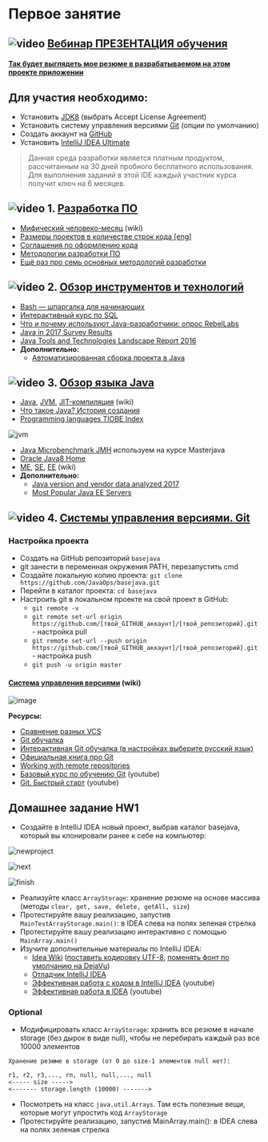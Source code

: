# Первое занятие

## ![video](https://cloud.githubusercontent.com/assets/13649199/13672715/06dbc6ce-e6e7-11e5-81a9-04fbddb9e488.png) [Вебинар ПРЕЗЕНТАЦИЯ обучения](https://drive.google.com/file/d/0B_4NpoQW1xfpNzdqT2hOcUJ6TGs)
#### [Так будет выглядеть мое резюме в разрабатываемом на этом проекте приложении](https://javawebinar.github.io/)

## Для участия необходимо:
-  Установить <a href="http://www.oracle.com/technetwork/java/javase/downloads/jdk8-downloads-2133151.html">JDK8</a> (выбрать Accept License Agreement)
-  Установить систему управления версиями <a href="http://git-scm.com/downloads">Git</a> (опции по умолчанию)
-  Создать аккаунт на <a href="https://github.com/">GitHub</a>
-  Установить <a href="http://www.jetbrains.com/idea/download/index.html">IntelliJ IDEA Ultimate</a>
> Данная среда разработки является платным продуктом, рассчитанным на 30 дней пробного бесплатного использования. Для выполнения заданий в этой IDE каждый участник курса получит ключ на 6 месяцев.


## ![video](https://cloud.githubusercontent.com/assets/13649199/13672715/06dbc6ce-e6e7-11e5-81a9-04fbddb9e488.png) 1. [Разработка ПО](https://drive.google.com/open?id=0B_4NpoQW1xfpVjZUTEpvVUN1TTA)
- [Мифический человеко-месяц](https://ru.wikipedia.org/wiki/Мифический_человеко-месяц) (wiki)
- [Размеры проектов в количестве строк кода [eng]](https://medium.freecodecamp.com/the-biggest-codebases-in-history-a128bb3eea73)
- [Соглашения по оформлению кода](https://google.github.io/styleguide/javaguide.html)
- [Методологии разработки ПО](https://dou.ua/forums/topic/14015/)
- [Ещё раз про семь основных методологий разработки](https://habrahabr.ru/company/edison/blog/269789/)

## ![video](https://cloud.githubusercontent.com/assets/13649199/13672715/06dbc6ce-e6e7-11e5-81a9-04fbddb9e488.png) 2. [Обзор инструментов и технологий](https://drive.google.com/file/d/0B_4NpoQW1xfpTXJYU2xZbjN2d2M)
- [Bash — шпаргалка для начинающих](https://tproger.ru/translations/bash-cheatsheet)
- [Интерактивный курс по SQL](http://www.sql-ex.ru/)
- [Что и почему используют Java-разработчики: опрос RebelLabs](https://jug.ru/2017/12/rebellabs-report/)
- [Java in 2017 Survey Results](http://www.baeldung.com/java-in-2017)
- [Java Tools and Technologies Landscape Report 2016](https://zeroturnaround.com/rebellabs/java-tools-and-technologies-landscape-2016/)
- **Дополнительно:**
   - [Автоматизированная сборка проекта в Java](http://spring-projects.ru/guides/maven/)

## ![video](https://cloud.githubusercontent.com/assets/13649199/13672715/06dbc6ce-e6e7-11e5-81a9-04fbddb9e488.png) 3. [Обзор языка Java](https://drive.google.com/open?id=0B_4NpoQW1xfpTU5SSElhUjlGNnc)
- [Java](http://ru.wikipedia.org/wiki/Java), [JVM](http://ru.wikipedia.org/wiki/Виртуальная_машина_Java), [JIT-компиляция](http://ru.wikipedia.org/wiki/JIT) (wiki)
- [Что такое Java? История создания](http://www.intuit.ru/studies/courses/16/16/lecture/27105)
- [Programming languages TIOBE Index](http://www.tiobe.com/index.php/content/paperinfo/tpci/index.html)

![jvm](https://cloud.githubusercontent.com/assets/18701152/15219296/e6c67e86-186b-11e6-986f-651a87deec6c.png)

- [Java Microbenchmark JMH](https://github.com/JavaOPs/masterjava#Занятие-2) используем на курсе Masterjava
- [Oracle Java8 Home](http://docs.oracle.com/javase/8/docs/index.html)
- [ME](http://ru.wikipedia.org/wiki/Java_Platform,_Micro_Edition), [SE](https://ru.wikipedia.org/wiki/Java_Platform,_Standard_Edition), [EE](http://ru.wikipedia.org/wiki/Java_Platform,_Enterprise_Edition) (wiki)
- **Дополнительно:**
   - [Java version and vendor data analyzed 2017](https://plumbr.io/blog/java/java-version-and-vendor-data-analyzed-2017-edition)
   - [Most Popular Java EE Servers](https://plumbr.io/blog/java/most-popular-java-application-servers-2017-edition)

## ![video](https://cloud.githubusercontent.com/assets/13649199/13672715/06dbc6ce-e6e7-11e5-81a9-04fbddb9e488.png) 4. [Системы управления версиями. Git](https://drive.google.com/file/d/0B9Ye2auQ_NsFSUNrdVc0bDZuX2s)
### Настройка проекта
- Создать на GitHub репозиторий `basejava`
- git занести в переменная окружения PATH, перезапустить cmd
- Создайте локальную копию проекта: `git clone https://github.com/JavaOps/basejava.git`
- Перейти в каталог проекта: `cd basejava`
- Настроить git в локальном проекте на свой проект в GitHub:
  - `git remote -v`
  - `git remote set-url origin https://github.com/[твой_GITHUB_аккаунт]/[твой_репозиторий].git` - настройка pull
  - `git remote set-url --push origin https://github.com/[твой_GITHUB_аккаунт]/[твой_репозиторий].git` - настройка push
  - `git push -u origin master`

#### [Система управления версиями](https://ru.wikipedia.org/wiki/Система_управления_версиями) (wiki)

![image](https://cloud.githubusercontent.com/assets/18701152/15219746/9295a2fe-186d-11e6-876b-c61cc9be71e4.png)

**Ресурсы:**
  - [Сравнение разных VCS](https://biz30.timedoctor.com/ru/cистема-контроля-версий/)
  - [Git обучалка](https://githowto.com/ru)
  - [Интерактивная Git обучалка (в настройках выберите русский язык)](http://learngitbranching.js.org)
  - [Официальная книга про Git](https://git-scm.com/book/ru/v2)
  - [Working with remote repositories](https://illustrated-git.readthedocs.org/en/latest/#working-with-remote-repositories)
  - [Базовый курс по обучению Git](https://www.youtube.com/playlist?list=PLIU76b8Cjem5B3sufBJ_KFTpKkMEvaTQR) (youtube)
  - [Git. Быстрый старт](https://www.youtube.com/watch?v=4-NX17Ip-xQ&list=PLmRNNqEA7JoM77hOJkPrLOfJQGizCLR3P) (youtube)

## Домашнее задание HW1
- Создайте в IntelliJ IDEA новый проект, выбрав каталог basejava, который вы клонировали ранее к себе на компьютер:

![newproject](https://user-images.githubusercontent.com/13649199/27245917-c66f0b5a-52f6-11e7-98dc-f88d0198b5c4.png)

![next](https://user-images.githubusercontent.com/13649199/27245921-c88b4570-52f6-11e7-83a3-e52627468be7.png)

![finish](https://user-images.githubusercontent.com/13649199/27245924-cab3618e-52f6-11e7-9655-4293149b4126.png)

- Реализуйте класс `ArrayStorage`: хранение резюме на основе массива (методы `clear, get, save, delete, getAll, size`)
- Протестируйте вашу реализацию, запустив `MainTestArrayStorage.main()`: в IDEA слева на полях зеленая стрелка
- Протестируйте вашу реализацию интерактивно с помощью `MainArray.main()`
- Изучите дополнительные материалы по IntelliJ IDEA:
  - [Idea Wiki](https://github.com/JavaOPs/topjava/wiki/IDEA) ([поставить кодировку UTF-8](https://github.com/JavaOPs/topjava/wiki/IDEA#Поставить-кодировку-utf-8), [поменять фонт по умолчанию на DejaVu](https://github.com/JavaOPs/topjava/wiki/IDEA#Поменять-фонт-по-умолчанию-dejavu))
  - [Отладчик IntelliJ IDEA](http://learn.javajoy.net/debug-intellij-idea)
  - [Эффективная работа с кодом в IntelliJ IDEA](https://www.youtube.com/watch?v=tpv5n2jWHlw) (youtube)
  - [Эффективная работа в IDEA](https://www.youtube.com/watch?v=_rj7dx6c5R8) (youtube)

### Optional
- Модифицировать класс `ArrayStorage`: хранить все резюме в начале storage (без дырок в виде null), чтобы не перебирать каждый раз все 10000 элементов
```
Хранение резюме в storage (от 0 до size-1 элементов null нет):

r1, r2, r3,..., rn, null, null,..., null
<----- size ----->
<------- storage.length (10000) ------->
```
- Посмотреть на класс `java.util.Arrays`. Там есть полезные вещи, которые могут упростить код `ArrayStorage`
- Протестируйте реализацию, запустив MainArray.main(): в IDEA слева на полях зеленая стрелка
